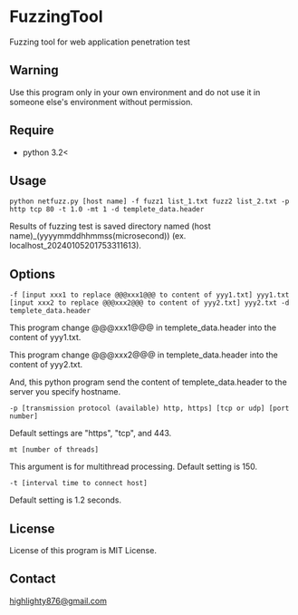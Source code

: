 # FuzzingTool
Fuzzing tool for web application penetration test


## Warning

Use this program only in your own environment and do not use it in someone else's environment without permission.

## Require

- python 3.2<

## Usage

```
python netfuzz.py [host name] -f fuzz1 list_1.txt fuzz2 list_2.txt -p http tcp 80 -t 1.0 -mt 1 -d templete_data.header
```

Results of fuzzing test is saved directory named (host name)_(yyyymmddhhmmss(microsecond)) (ex. localhost_20240105201753311613).

## Options

`-f [input xxx1 to replace @@@xxx1@@@ to content of yyy1.txt] yyy1.txt [input xxx2 to replace @@@xxx2@@@ to content of yyy2.txt] yyy2.txt -d templete_data.header`

This program change @@@xxx1@@@ in templete_data.header into the content of yyy1.txt.

This program change @@@xxx2@@@ in templete_data.header into the content of yyy2.txt.

And, this python program send the content of templete_data.header to the server you specify hostname.

`-p [transmission protocol (available) http, https] [tcp or udp] [port number]`

Default settings are "https", "tcp", and 443.

`mt [number of threads]`

This argument is for multithread processing. Default setting is 150.

`-t [interval time to connect host]`

Default setting is 1.2 seconds.

## License

License of this program is MIT License.

## Contact

highlighty876@gmail.com
